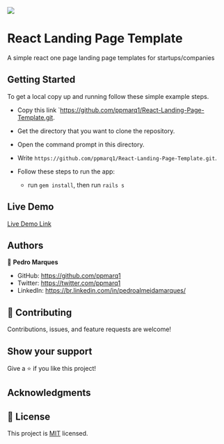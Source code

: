 ![](https://img.shields.io/badge/Microverse-blueviolet)

# React Landing Page Template
A simple react one page landing page templates for startups/companies

## Getting Started
To get a local copy up and running follow these simple example steps.

- Copy this link `https://github.com/ppmarq1/React-Landing-Page-Template.git.
- Get the directory that you want to clone the repository.
- Open the command prompt in this directory.
- Write `https://github.com/ppmarq1/React-Landing-Page-Template.git`.


- Follow these steps to run the app:
  - run `gem install`, then run `rails s`

## Live Demo

[Live Demo Link](tbd)



## Authors

👤 **Pedro Marques**

- GitHub: https://github.com/ppmarq1
- Twitter: https://twitter.com/ppmarq1
- LinkedIn: https://br.linkedin.com/in/pedroalmeidamarques/

## 🤝 Contributing

Contributions, issues, and feature requests are welcome!


## Show your support

Give a ⭐️ if you like this project!

## Acknowledgments


## 📝 License

This project is [MIT](./MIT.md) licensed.




